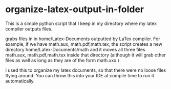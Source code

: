 # organize-latex-output-in-folder
This is a simple python script that I keep in my directory where my latex compiler outputs files.


grabs files in in home/Latex-Documents outputted by LaTex compiler. 
For example, if we have math.aux, math.pdf,math.tex, the script creates a new directory home/Latex-Documents/math and 
 it moves all three files math.aux, math.pdf,math.tex  inside that directory
 (although it will grab other files as well as long as they are of the form math.xxx.) 
 
I used this to organize my latex documents, so that there were no loose files flying around. You can throw this into your IDE at compile time to run it automatically.
